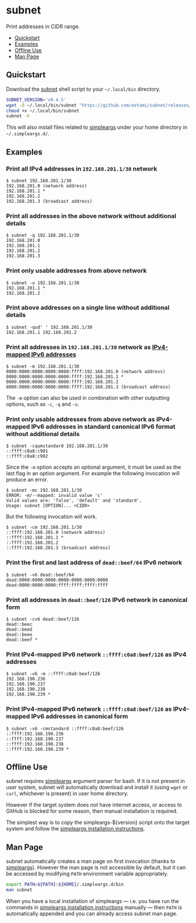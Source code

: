 # subnet

Print addresses in CIDR range.

- [Quickstart](#quickstart)
- [Examples](#examples)
- [Offline Use](#offline-use)
- [Man Page](#man-page)

## Quickstart

Download the [subnet](https://github.com/eetami/subnet/releases/latest) shell
script to your `~/.local/bin` directory.

```bash
SUBNET_VERSION='v0.4.5'
wget -O ~/.local/bin/subnet "https://github.com/eetami/subnet/releases/download/${SUBNET_VERSION}/subnet"
chmod +x ~/.local/bin/subnet
subnet -h
```

This will also install files related to [simpleargs](https://github.com/laurivan/simpleargs)
under your home directory in `~/.simpleargs.d/`.

## Examples

### Print all IPv4 addresses in `192.168.201.1/30` network

```console
$ subnet 192.168.201.1/30
192.168.201.0 (network address)
192.168.201.1 *
192.168.201.2
192.168.201.3 (broadcast address)
```

### Print all addresses in the above network without additional details

```console
$ subnet -q 192.168.201.1/30
192.168.201.0
192.168.201.1
192.168.201.2
192.168.201.3
```

### Print only usable addresses from above network

```console
$ subnet -u 192.168.201.1/30
192.168.201.1 *
192.168.201.2
```

### Print above addresses on a single line without additional details

```console
$ subnet -qud' ' 192.168.201.1/30
192.168.201.1 192.168.201.2
```

### Print all addresses in `192.168.201.1/30` network as [IPv4-mapped IPv6 addresses](https://www.rfc-editor.org/rfc/rfc4291.html#section-2.5.5.2)

```console
$ subnet -m 192.168.201.1/30
0000:0000:0000:0000:0000:ffff:192.168.201.0 (network address)
0000:0000:0000:0000:0000:ffff:192.168.201.1 *
0000:0000:0000:0000:0000:ffff:192.168.201.2
0000:0000:0000:0000:0000:ffff:192.168.201.3 (broadcast address)
```

The `-m` option can also be used in combination with other outputting options, such as `-c`, `-q` and `-u`.

### Print only usable addresses from above network as IPv4-mapped IPv6 addresses in standard canonical IPv6 format without additional details

```console
$ subnet -cqumstandard 192.168.201.1/30
::ffff:c0a8:c901
::ffff:c0a8:c902
```

Since the `-m` option accepts an optional argument, it must be used as the last flag in an option argument.
For example the following invocation will produce an error.

```console
$ subnet -mc 192.168.201.1/30
ERROR: -m/--mapped: invalid value 'c'
Valid values are: 'false', 'default' and 'standard'.
Usage: subnet [OPTION]... <CIDR>
```

But the following invocation will work.

```console
$ subnet -cm 192.168.201.1/30
::ffff:192.168.201.0 (network address)
::ffff:192.168.201.1 *
::ffff:192.168.201.2
::ffff:192.168.201.3 (broadcast address)
```

### Print the first and last address of `dead::beef/64` IPv6 network

```console
$ subnet -v6 dead::beef/64
dead:0000:0000:0000:0000:0000:0000:0000
dead:0000:0000:0000:ffff:ffff:ffff:ffff
```

### Print all addresses in `dead::beef/126` IPv6 network in canonical form

```console
$ subnet -cv6 dead::beef/126
dead::beec
dead::beed
dead::beee
dead::beef *
```

### Print IPv4-mapped IPv6 network `::ffff:c0a8:beef/126` as IPv4 addresses

```console
$ subnet -v6 -m ::ffff:c0a8:beef/126
192.168.190.236
192.168.190.237
192.168.190.238
192.168.190.239 *
```

### Print IPv4-mapped IPv6 network `::ffff:c0a8:beef/126` as IPv4-mapped IPv6 addresses in canonical form

```console
$ subnet -v6 -cmstandard ::ffff:c0a8:beef/126
::ffff:192.168.190.236
::ffff:192.168.190.237
::ffff:192.168.190.238
::ffff:192.168.190.239 *
```

## Offline Use

subnet requires [simpleargs](https://github.com/laurivan/simpleargs) argument parser for bash.
If it is not present in user system, subnet will automatically download and install it (using
`wget` or `curl`, whichever is present) in user home directory.

However if the target system does not have internet access, or access to GitHub is blocked for
some reason, then manual installation is required.

The simplest way is to copy the simpleargs-${version} script onto the target system and follow
the [simpleargs installation instructions](https://github.com/laurivan/simpleargs/blob/main/docs/installation.md).

## Man Page

subnet automatically creates a man page on first invocation (thanks to
[simpleargs](https://github.com/laurivan/simpleargs/blob/main/docs/automatic-documentation.md#automatic-man-page-generation)).
However the man page is not accessible by default, but it can be accessed by
modifying `PATH` environment variable appropriately.

```bash
export PATH=${PATH}:${HOME}/.simpleargs.d/bin
man subnet
```

When you have a local installation of simpleargs &mdash; i.e. you have run the commands in
[simpleargs installation instructions](https://github.com/laurivan/simpleargs/blob/main/docs/installation.md)
manually &mdash; then `PATH` is automatically appended and you can already access subnet man page.
